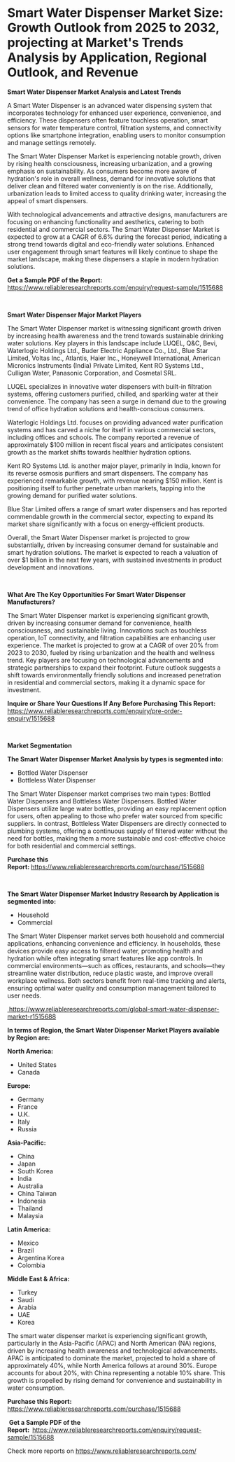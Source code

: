 <p><h1>Smart Water Dispenser Market Size: Growth Outlook from 2025 to 2032, projecting at Market's Trends Analysis by Application, Regional Outlook, and Revenue</h1></p><p><strong>Smart Water Dispenser Market Analysis and Latest Trends</strong></p>
<p><p>A Smart Water Dispenser is an advanced water dispensing system that incorporates technology for enhanced user experience, convenience, and efficiency. These dispensers often feature touchless operation, smart sensors for water temperature control, filtration systems, and connectivity options like smartphone integration, enabling users to monitor consumption and manage settings remotely.</p><p>The Smart Water Dispenser Market is experiencing notable growth, driven by rising health consciousness, increasing urbanization, and a growing emphasis on sustainability. As consumers become more aware of hydration's role in overall wellness, demand for innovative solutions that deliver clean and filtered water conveniently is on the rise. Additionally, urbanization leads to limited access to quality drinking water, increasing the appeal of smart dispensers.</p><p>With technological advancements and attractive designs, manufacturers are focusing on enhancing functionality and aesthetics, catering to both residential and commercial sectors. The Smart Water Dispenser Market is expected to grow at a CAGR of 6.6% during the forecast period, indicating a strong trend towards digital and eco-friendly water solutions. Enhanced user engagement through smart features will likely continue to shape the market landscape, making these dispensers a staple in modern hydration solutions.</p></p>
<p><strong>Get a Sample PDF of the Report:&nbsp;</strong> <a href="https://www.reliableresearchreports.com/enquiry/request-sample/1515688?utm_campaign=2331&utm_medium=2&utm_source=Github&utm_content=ia&utm_term=09022025&utm_id=smart-water-dispenser">https://www.reliableresearchreports.com/enquiry/request-sample/1515688</a></p>
<p>&nbsp;</p>
<p><strong>Smart Water Dispenser Major Market Players</strong></p>
<p><p>The Smart Water Dispenser market is witnessing significant growth driven by increasing health awareness and the trend towards sustainable drinking water solutions. Key players in this landscape include LUQEL, Q&C, Bevi, Waterlogic Holdings Ltd., Buder Electric Appliance Co., Ltd., Blue Star Limited, Voltas Inc., Atlantis, Haier Inc., Honeywell International, American Micronics Instruments (India) Private Limited, Kent RO Systems Ltd., Culligan Water, Panasonic Corporation, and Cosmetal SRL.</p><p>LUQEL specializes in innovative water dispensers with built-in filtration systems, offering customers purified, chilled, and sparkling water at their convenience. The company has seen a surge in demand due to the growing trend of office hydration solutions and health-conscious consumers. </p><p>Waterlogic Holdings Ltd. focuses on providing advanced water purification systems and has carved a niche for itself in various commercial sectors, including offices and schools. The company reported a revenue of approximately $100 million in recent fiscal years and anticipates consistent growth as the market shifts towards healthier hydration options.</p><p>Kent RO Systems Ltd. is another major player, primarily in India, known for its reverse osmosis purifiers and smart dispensers. The company has experienced remarkable growth, with revenue nearing $150 million. Kent is positioning itself to further penetrate urban markets, tapping into the growing demand for purified water solutions.</p><p>Blue Star Limited offers a range of smart water dispensers and has reported commendable growth in the commercial sector, expecting to expand its market share significantly with a focus on energy-efficient products. </p><p>Overall, the Smart Water Dispenser market is projected to grow substantially, driven by increasing consumer demand for sustainable and smart hydration solutions. The market is expected to reach a valuation of over $1 billion in the next few years, with sustained investments in product development and innovations.</p></p>
<p>&nbsp;</p>
<p><strong>What Are The Key Opportunities For Smart Water Dispenser Manufacturers?</strong></p>
<p><p>The Smart Water Dispenser market is experiencing significant growth, driven by increasing consumer demand for convenience, health consciousness, and sustainable living. Innovations such as touchless operation, IoT connectivity, and filtration capabilities are enhancing user experience. The market is projected to grow at a CAGR of over 20% from 2023 to 2030, fueled by rising urbanization and the health and wellness trend. Key players are focusing on technological advancements and strategic partnerships to expand their footprint. Future outlook suggests a shift towards environmentally friendly solutions and increased penetration in residential and commercial sectors, making it a dynamic space for investment.</p></p>
<p><strong>Inquire or Share Your Questions If Any Before Purchasing This Report:</strong> <a href="https://www.reliableresearchreports.com/enquiry/pre-order-enquiry/1515688?utm_campaign=2331&utm_medium=2&utm_source=Github&utm_content=ia&utm_term=09022025&utm_id=smart-water-dispenser">https://www.reliableresearchreports.com/enquiry/pre-order-enquiry/1515688</a></p>
<p>&nbsp;</p>
<p><strong>Market Segmentation</strong></p>
<p><strong>The Smart Water Dispenser Market Analysis by types is segmented into:</strong></p>
<p><ul><li>Bottled Water Dispenser</li><li>Bottleless Water Dispenser</li></ul></p>
<p><p>The Smart Water Dispenser market comprises two main types: Bottled Water Dispensers and Bottleless Water Dispensers. Bottled Water Dispensers utilize large water bottles, providing an easy replacement option for users, often appealing to those who prefer water sourced from specific suppliers. In contrast, Bottleless Water Dispensers are directly connected to plumbing systems, offering a continuous supply of filtered water without the need for bottles, making them a more sustainable and cost-effective choice for both residential and commercial settings.</p></p>
<p><strong>Purchase this Report:&nbsp;</strong><a href="https://www.reliableresearchreports.com/purchase/1515688?utm_campaign=2331&utm_medium=2&utm_source=Github&utm_content=ia&utm_term=09022025&utm_id=smart-water-dispenser">https://www.reliableresearchreports.com/purchase/1515688</a></p>
<p>&nbsp;</p>
<p><strong>The Smart Water Dispenser Market Industry Research by Application is segmented into:</strong></p>
<p><ul><li>Household</li><li>Commercial</li></ul></p>
<p><p>The Smart Water Dispenser market serves both household and commercial applications, enhancing convenience and efficiency. In households, these devices provide easy access to filtered water, promoting health and hydration while often integrating smart features like app controls. In commercial environments—such as offices, restaurants, and schools—they streamline water distribution, reduce plastic waste, and improve overall workplace wellness. Both sectors benefit from real-time tracking and alerts, ensuring optimal water quality and consumption management tailored to user needs.</p></p>
<p><a href="https://www.reliableresearchreports.com/global-smart-water-dispenser-market-r1515688?utm_campaign=2331&utm_medium=2&utm_source=Github&utm_content=ia&utm_term=09022025&utm_id=smart-water-dispenser">&nbsp;https://www.reliableresearchreports.com/global-smart-water-dispenser-market-r1515688</a></p>
<p><strong>In terms of Region, the Smart Water Dispenser Market Players available by Region are:</strong></p>
<p>
    <p> <strong> North America: </strong>
        <ul>
            <li>United States</li>
            <li>Canada</li>
        </ul>
        </p> 
    <p> <strong> Europe: </strong>
        <ul>
            <li>Germany</li>
            <li>France</li>
            <li>U.K.</li>
            <li>Italy</li>
            <li>Russia</li>
        </ul>
        </p> 
    <p> <strong> Asia-Pacific: </strong>
        <ul>
            <li>China</li>
            <li>Japan</li>
            <li>South Korea</li>
            <li>India</li>
            <li>Australia</li>
            <li>China Taiwan</li>
            <li>Indonesia</li>
            <li>Thailand</li>
            <li>Malaysia</li>
        </ul>
        </p> 
    <p> <strong> Latin America: </strong>
        <ul>
            <li>Mexico</li>
            <li>Brazil</li>
            <li>Argentina Korea</li>
            <li>Colombia</li>
        </ul>
        </p> 
    <p> <strong> Middle East & Africa: </strong>
        <ul>
            <li>Turkey</li>
            <li>Saudi</li>
            <li>Arabia</li>
            <li>UAE</li>
            <li>Korea</li>
        </ul>
    </p>
    </p>
<p><p>The smart water dispenser market is experiencing significant growth, particularly in the Asia-Pacific (APAC) and North American (NA) regions, driven by increasing health awareness and technological advancements. APAC is anticipated to dominate the market, projected to hold a share of approximately 40%, while North America follows at around 30%. Europe accounts for about 20%, with China representing a notable 10% share. This growth is propelled by rising demand for convenience and sustainability in water consumption.</p></p>
<p><strong>Purchase this Report: </strong><a href="https://www.reliableresearchreports.com/purchase/1515688?utm_campaign=2331&utm_medium=2&utm_source=Github&utm_content=ia&utm_term=09022025&utm_id=smart-water-dispenser">https://www.reliableresearchreports.com/purchase/1515688</a></p>
<p>&nbsp;<strong>Get a Sample PDF of the Report:&nbsp;&nbsp;</strong><a href="https://www.reliableresearchreports.com/enquiry/request-sample/1515688?utm_campaign=2331&utm_medium=2&utm_source=Github&utm_content=ia&utm_term=09022025&utm_id=smart-water-dispenser">https://www.reliableresearchreports.com/enquiry/request-sample/1515688</a></p>
<p><strong></strong></p>
<p>Check more reports on <a href="https://www.reliableresearchreports.com/?utm_campaign=2331&utm_medium=2&utm_source=Github&utm_content=ia&utm_term=09022025&utm_id=smart-water-dispenser">https://www.reliableresearchreports.com/</a></p>